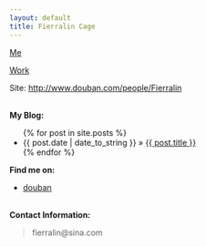 ```yaml
---
layout: default
title: Fierralin Cage
---
```


[Me](Fierralin.html)

[Work](/work)

Site: <http://www.douban.com/people/Fierralin>


<p><br /><b>My Blog:</b></p>
  <ul class="posts">
    {% for post in site.posts %}
      <li><span>{{ post.date | date_to_string }}</span> &raquo; <a href="{{ post.url }}">{{ post.title }}</a></li>
    {% endfor %}
  </ul>

<p><b>Find me on:</b></p>

<ul>

<li><a href="http://www.douban.com/people/Fierralin">douban</a></li>

</ul>
<p><br /><b>Contact Information:</b></p>

<blockquote>
fierralin@sina.com
</blockquote>

[oss]:http://en.wikipedia.org/wiki/Open_source
